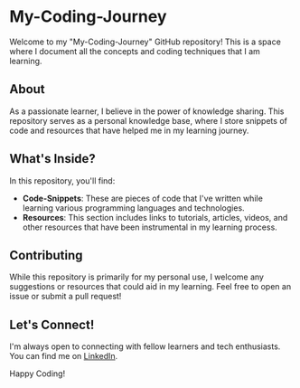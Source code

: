 # My-Coding-Journey

Welcome to my "My-Coding-Journey" GitHub repository! This is a space where I document all the concepts and coding techniques that I am learning. 

## About

As a passionate learner, I believe in the power of knowledge sharing. This repository serves as a personal knowledge base, where I store snippets of code and resources that have helped me in my learning journey.

## What's Inside?

In this repository, you'll find:

- **Code-Snippets**: These are pieces of code that I've written while learning various programming languages and technologies.
- **Resources**: This section includes links to tutorials, articles, videos, and other resources that have been instrumental in my learning process.

## Contributing

While this repository is primarily for my personal use, I welcome any suggestions or resources that could aid in my learning. Feel free to open an issue or submit a pull request!

## Let's Connect!

I'm always open to connecting with fellow learners and tech enthusiasts. You can find me on [LinkedIn](https://www.linkedin.com/in/santosh-divate-7730641a2/).

Happy Coding!
